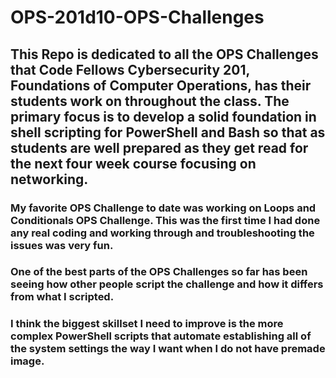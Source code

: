 # OPS-201d10-OPS-Challenges
## This Repo is dedicated to all the OPS Challenges that Code Fellows Cybersecurity 201, Foundations of Computer Operations,  has their students work on throughout the class.  The primary focus is to develop a solid foundation in shell scripting for PowerShell and Bash so that as students are well prepared as they get read for the next four week course focusing on networking.
### My favorite OPS Challenge to date was working on Loops and Conditionals OPS Challenge. This was the first time I had done any real coding and working through and troubleshooting the issues was very fun. 
### One of the best parts of the OPS Challenges so far has been seeing how other people script the challenge and how it differs from what I scripted.
### I think the biggest skillset I need to improve is the more complex PowerShell scripts that automate establishing all of the system settings the way I want when I do not have premade image.
